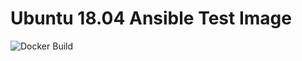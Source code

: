 # Ubuntu 18.04 Ansible Test Image


![Docker Build](https://github.com/osmarts/docker-ubuntu18.04-ansible/workflows/Docker%20Build/badge.svg?branch=master)